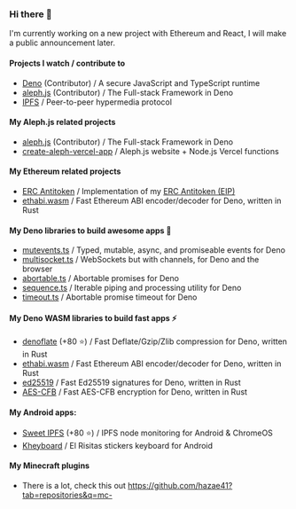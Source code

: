 ### Hi there 👋

I'm currently working on a new project with Ethereum and React, I will make a public announcement later.

#### Projects I watch / contribute to
- [Deno](https://github.com/denoland/deno) (Contributor) / A secure JavaScript and TypeScript runtime
- [aleph.js](https://github.com/alephjs/aleph.js) (Contributor)  / The Full-stack Framework in Deno
- [IPFS](https://github.com/ipfs/ipfs) / Peer-to-peer hypermedia protocol

#### My Aleph.js related projects
- [aleph.js](https://github.com/alephjs/aleph.js) (Contributor)  / The Full-stack Framework in Deno
- [create-aleph-vercel-app](https://github.com/hazae41/create-aleph-vercel-app) / Aleph.js website + Node.js Vercel functions

#### My Ethereum related projects
- [ERC Antitoken](https://github.com/hazae41/ERC-Antitoken) / Implementation of my [ERC Antitoken (EIP)](https://github.com/ethereum/EIPs/issues/3477)
- [ethabi.wasm](https://github.com/hazae41/ethabi.wasm) / Fast Ethereum ABI encoder/decoder for Deno, written in Rust

#### My Deno libraries to build awesome apps 🚀
- [mutevents.ts](https://github.com/hazae41/mutevents.ts) / Typed, mutable, async, and promiseable events for Deno
- [multisocket.ts](https://github.com/hazae41/multisocket.ts) / WebSockets but with channels, for Deno and the browser
- [abortable.ts](https://github.com/hazae41/abortable.ts) / Abortable promises for Deno
- [sequence.ts](https://github.com/hazae41/sequence.ts) / Iterable piping and processing utility for Deno
- [timeout.ts](https://github.com/hazae41/timeout.ts) / Abortable promise timeout for Deno

#### My Deno WASM libraries to build fast apps ⚡
- [denoflate](https://github.com/hazae41/denoflate) (+80 ⭐) / Fast Deflate/Gzip/Zlib compression for Deno, written in Rust
- [ethabi.wasm](https://github.com/hazae41/ethabi.wasm) / Fast Ethereum ABI encoder/decoder for Deno, written in Rust
- [ed25519](https://github.com/hazae41/deno-ed25519) / Fast Ed25519 signatures for Deno, written in Rust
- [AES-CFB](https://github.com/hazae41/deno-aes-cfb) / Fast AES-CFB encryption for Deno, written in Rust

#### My Android apps: 
- [Sweet IPFS](https://github.com/hazae41/sweet-ipfs) (+80 ⭐) / IPFS node monitoring for Android & ChromeOS
- [Kheyboard](https://github.com/hazae41/kheyboard) / El Risitas stickers keyboard for Android

#### My Minecraft plugins
- There is a lot, check this out https://github.com/hazae41?tab=repositories&q=mc-

<!--
**hazae41/hazae41** is a ✨ _special_ ✨ repository because its `README.md` (this file) appears on your GitHub profile.

Here are some ideas to get you started:

- 🔭 I’m currently working on ...
- 🌱 I’m currently learning ...
- 👯 I’m looking to collaborate on ...
- 🤔 I’m looking for help with ...
- 💬 Ask me about ...
- 📫 How to reach me: ...
- 😄 Pronouns: ...
- ⚡ Fun fact: ...
-->
